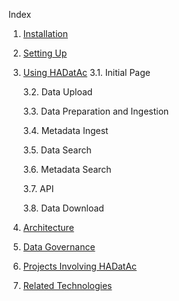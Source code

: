 Index

1. [Installation](https://github.com/paulopinheiro1234/hadatac/wiki/HADatAc-User-Guide#1-installing-hadatac)
2. [Setting Up](https://github.com/paulopinheiro1234/hadatac/wiki/HADatAc-User-Guide#2-setting-up-hadatac)
3. [Using HADatAc](https://github.com/paulopinheiro1234/hadatac/wiki/HADatAc-User-Guide#3-using-hadatac)
    3.1. Initial Page
    
    3.2. Data Upload 
    
    3.3. Data Preparation and Ingestion
    
    3.4. Metadata Ingest
    
    3.5. Data Search
    
    3.6. Metadata Search
    
    3.7. API
    
    3.8. Data Download

4. [Architecture](https://github.com/paulopinheiro1234/hadatac/wiki/HADatAc-User-Guide#4-architecture)
5. [Data Governance](https://github.com/paulopinheiro1234/hadatac/wiki/HADatAc-User-Guide#5-data-governance)
6. [Projects Involving HADatAc](https://github.com/paulopinheiro1234/hadatac/wiki/HADatAc-User-Guide#6-projects-involved-with-hadatac)
7. [Related Technologies](https://github.com/paulopinheiro1234/hadatac/wiki/HADatAc-User-Guide#7-other-products-and-technologies-related-to-hadatac) 